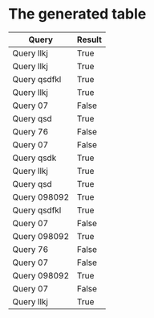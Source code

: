 
# The generated table 

| Query | Result | 
| --- | --- | 
| Query llkj | True |
| Query llkj | True |
| Query qsdfkl | True |
| Query llkj | True |
| Query 07 | False |
| Query qsd | True |
| Query 76 | False |
| Query 07 | False |
| Query qsdk | True |
| Query llkj | True |
| Query qsd | True |
| Query 098092 | True |
| Query qsdfkl | True |
| Query 07 | False |
| Query 098092 | True |
| Query 76 | False |
| Query 07 | False |
| Query 098092 | True |
| Query 07 | False |
| Query llkj | True |
